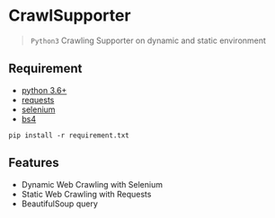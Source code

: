 # CrawlSupporter 

> `Python3` Crawling Supporter on dynamic and static environment


## Requirement

- [python 3.6+](https://www.python.org/)
- [requests](https://requests.readthedocs.io/en/master/)
- [selenium](https://selenium-python.readthedocs.io/)
- [bs4](https://www.crummy.com/software/BeautifulSoup/bs4/doc/)

```
pip install -r requirement.txt
```

## Features

- Dynamic Web Crawling with Selenium
- Static Web Crawling with Requests
- BeautifulSoup query

